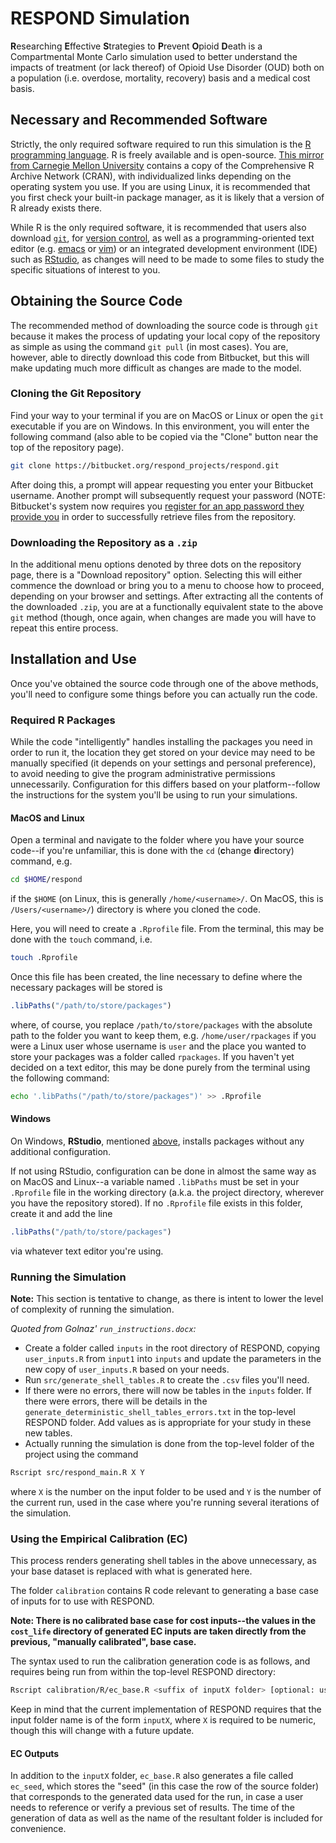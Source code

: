 # RESPOND Simulation

**R**esearching **E**ffective **S**trategies to **P**revent **O**pioid **D**eath is a Compartmental Monte Carlo simulation used to better understand the impacts of treatment (or lack thereof) of Opioid Use Disorder (OUD) both on a population (i.e. overdose, mortality, recovery) basis and a medical cost basis.

## Necessary and Recommended Software

Strictly, the only required software required to run this simulation is the [R programming language](https://www.r-project.org/). R is freely available and is open-source. [This mirror from Carnegie Mellon University](http://lib.stat.cmu.edu/R/CRAN/) contains a copy of the Comprehensive R Archive Network (CRAN), with individualized links depending on the operating system you use. If you are using Linux, it is recommended that you first check your built-in package manager, as it is likely that a version of R already exists there.

While R is the only required software, it is recommended that users also download [`git`](https://git-scm.com/downloads), for [version control](https://www.atlassian.com/git/tutorials/what-is-version-control), as well as a programming-oriented text editor (e.g. [emacs](https://www.gnu.org/software/emacs/) or [vim](https://www.vim.org)) or an integrated development environment (IDE) such as [RStudio](https://www.rstudio.com), as changes will need to be made to some files to study the specific situations of interest to you.

## Obtaining the Source Code

The recommended method of downloading the source code is through `git` because it makes the process of updating your local copy of the repository as simple as using the command `git pull` (in most cases). You are, however, able to directly download this code from Bitbucket, but this will make updating much more difficult as changes are made to the model.

### Cloning the Git Repository

Find your way to your terminal if you are on MacOS or Linux or open the `git` executable if you are on Windows. In this environment, you will enter the following command (also able to be copied via the "Clone" button near the top of the repository page).

```sh
git clone https://bitbucket.org/respond_projects/respond.git
```
After doing this, a prompt will appear requesting you enter your Bitbucket username. Another prompt will subsequently request your password (NOTE: Bitbucket's system now requires you [register for an app password they provide you](https://bitbucket.org/account/settings/app-passwords/) in order to successfully retrieve files from the repository.

### Downloading the Repository as a `.zip`

In the additional menu options denoted by three dots on the repository page, there is a "Download repository" option. Selecting this will either commence the download or bring you to a menu to choose how to proceed, depending on your browser and settings. After extracting all the contents of the downloaded `.zip`, you are at a functionally equivalent state to the above `git` method (though, once again, when changes are made you will have to repeat this entire process.

## Installation and Use

Once you've obtained the source code through one of the above methods, you'll need to configure some things before you can actually run the code.

### Required R Packages

While the code "intelligently" handles installing the packages you need in order to run it, the location they get stored on your device may need to be manually specified (it depends on your settings and personal preference), to avoid needing to give the program administrative permissions unnecessarily. Configuration for this differs based on your platform--follow the instructions for the system you'll be using to run your simulations.

#### MacOS and Linux
Open a terminal and navigate to the folder where you have your source code--if you're unfamiliar, this is done with the `cd` (**c**hange **d**irectory) command, e.g.
```sh
cd $HOME/respond
```
if the `$HOME` (on Linux, this is generally `/home/<username>/`. On MacOS, this is `/Users/<username>/`) directory is where you cloned the code.

Here, you will need to create a `.Rprofile` file. From the terminal, this may be done with the `touch` command, i.e.
```sh
touch .Rprofile
```

Once this file has been created, the line necessary to define where the necessary packages will be stored is
```R
.libPaths("/path/to/store/packages")
```
where, of course, you replace `/path/to/store/packages` with the absolute path to the folder you want to keep them, e.g. `/home/user/rpackages` if you were a Linux user whose username is `user` and the place you wanted to store your packages was a folder called `rpackages`. If you haven't yet decided on a text editor, this may be done purely from the terminal using the following command:
```sh
echo '.libPaths("/path/to/store/packages")' >> .Rprofile
```

#### Windows
On Windows, **RStudio**, mentioned [above](#necessary-and-recommended-software), installs packages without any additional configuration.

If not using RStudio, configuration can be done in almost the same way as on MacOS and Linux--a variable named `.libPaths` must be set in your `.Rprofile` file in the working directory (a.k.a. the project directory, wherever you have the repository stored). If no `.Rprofile` file exists in this folder, create it and add the line
```R
.libPaths("/path/to/store/packages")
```
via whatever text editor you're using.

### Running the Simulation
**Note:** This section is tentative to change, as there is intent to lower the level of complexity of running the simulation.

*Quoted from Golnaz' `run_instructions.docx`:*

* Create a folder called `inputs` in the root directory of RESPOND, copying `user_inputs.R` from `input1` into `inputs` and update the parameters in the new copy of `user_inputs.R` based on your needs.
* Run `src/generate_shell_tables.R` to create the `.csv` files you'll need.
* If there were no errors, there will now be tables in the `inputs` folder. If there were errors, there will be details in the `generate_deterministic_shell_tables_errors.txt` in the top-level RESPOND folder. Add values as is appropriate for your study in these new tables.
* Actually running the simulation is done from the top-level folder of the project using the command
```sh
Rscript src/respond_main.R X Y
```
where `X` is the number on the input folder to be used and `Y` is the number of the current run, used in the case where you're running several iterations of the simulation.

### Using the Empirical Calibration (EC)
This process renders generating shell tables in the above unnecessary, as your base dataset is replaced with what is generated here.

The folder `calibration` contains R code relevant to generating a base case of inputs for to use with RESPOND.

**Note: There is no calibrated base case for cost inputs--the values in the `cost_life` directory of generated EC inputs are taken directly from the previous, "manually calibrated", base case.**

The syntax used to run the calibration generation code is as follows, and requires being run from within the top-level RESPOND directory:
```sh
Rscript calibration/R/ec_base.R <suffix of inputX folder> [optional: user seed]
```

Keep in mind that the current implementation of RESPOND requires that the input folder name is of the form `inputX`, where `X` is required to be numeric, though this will change with a future update.

#### EC Outputs

In addition to the `inputX` folder, `ec_base.R` also generates a file called `ec_seed`, which stores the "seed" (in this case the row of the source folder) that corresponds to the generated data used for the run, in case a user needs to reference or verify a previous set of results. The time of the generation of data as well as the name of the resultant folder is included for convenience.
